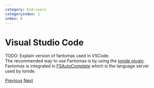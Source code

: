 ```yaml
---
category: End-users
categoryindex: 1
index: 8
---
```

# Visual Studio Code
TODO: Explain version of fantomas used in VSCode.</br>
The recommended way to use Fantomas is by using the [Ionide plugin](http://ionide.io/). Fantomas is integrated in [FSAutoComplete](https://github.com/fsharp/FsAutoComplete/) which is the language server used by Ionide.
<div class="d-flex justify-content-between my-4">
  <a href="./VisualStudio.html">Previous</a>
  <a href="./Benchmarks.html">Next</a>
</div>